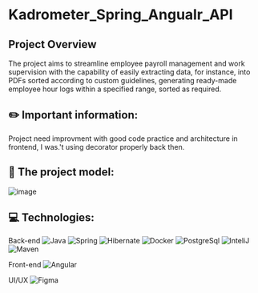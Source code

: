 # Kadrometer_Spring_Angualr_API
## Project Overview
The project aims to streamline employee payroll management and work supervision with the capability of easily extracting data, for instance, into PDFs sorted according to custom guidelines, generating ready-made employee hour logs within a specified range, sorted as required.

## **✏️ Important information:**
Project need improvment with good code practice and architecture in frontend, I was.'t using decorator properly back then.

## **🚀 The project model:**
![image](https://github.com/mat-rys/Kadrometer_Spring_Angualr_API/assets/98847639/4225d85b-0db9-4de1-849f-0662f5dd45f8)

## **💻 Technologies:**
Back-end
![Java](https://img.shields.io/badge/-Java-007396?style=flat-square&logo=java&logoColor=white) ![Spring](https://img.shields.io/badge/-Spring-6DB33F?style=flat-square&logo=spring&logoColor=white) ![Hibernate](https://img.shields.io/badge/-Hibernate-59666C?style=flat-square&logo=hibernate&logoColor=white) ![Docker](https://img.shields.io/badge/-Docker-2496ED?style=flat-square&logo=docker&logoColor=white) ![PostgreSql](https://img.shields.io/badge/-PostgreSQL-4169E1?style=flat-square&logo=postgresql&logoColor=white)
![InteliJ](https://img.shields.io/badge/-IntelliJ%20IDEA-000000?style=flat-square&logo=intellij-idea&logoColor=white) ![Maven](https://img.shields.io/badge/-Maven-C71A36?style=flat-square&logo=apache-maven&logoColor=white) 

Front-end
![Angular](https://img.shields.io/badge/-Angular-DD0031?style=flat-square&logo=angular&logoColor=white)

UI/UX
![Figma](https://img.shields.io/badge/-Figma-F24E1E?style=flat-square&logo=figma&logoColor=white)
